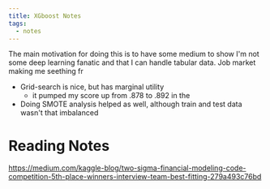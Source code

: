 ```yaml
---
title: XGboost Notes
tags:
  - notes
---
```

The main motivation for doing this is to have some medium to show I'm not some deep learning fanatic and that I can handle tabular data. Job market making me seething fr

- Grid-search is nice, but has marginal utility
	- it pumped my score up from .878 to .892 in the 
- Doing SMOTE analysis helped as well, although train and test data wasn't that imbalanced 


# Reading Notes

https://medium.com/kaggle-blog/two-sigma-financial-modeling-code-competition-5th-place-winners-interview-team-best-fitting-279a493c76bd
